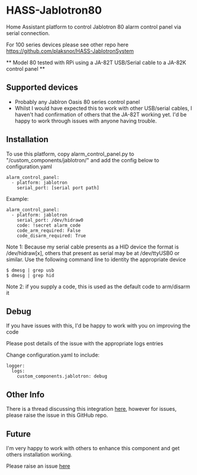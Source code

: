 # HASS-Jablotron80

Home Assistant platform to control Jablotron 80 alarm control panel via serial connection.

For 100 series devices please see other repo here https://github.com/plaksnor/HASS-JablotronSystem

** Model 80 tested with RPi using a JA-82T USB/Serial cable to a JA-82K control panel **

## Supported devices
- Probably any Jablron Oasis 80 series control panel
- Whilst I would have expected this to work with other USB/serial cables, I haven't had confirmation of others that the JA-82T working yet. I'd be happy to work through issues with anyone having trouble.

## Installation
To use this platform, copy alarm_control_panel.py to "<home assistant config dir>/custom_components/jablotron/" and add the config below to configuration.yaml

```
alarm_control_panel:
  - platform: jablotron
    serial_port: [serial port path]    
```

Example:
```
alarm_control_panel:
  - platform: jablotron
    serial_port: /dev/hidraw0     
    code: !secret alarm_code
    code_arm_required: False
    code_disarm_required: True
```

Note 1: Because my serial cable presents as a HID device the format is /dev/hidraw[x], others that present as serial may be at /dev/ttyUSB0 or similar. Use the following command line to identity the appropriate device

```
$ dmesg | grep usb
$ dmesg | grep hid
```


Note 2: if you supply a code, this is used as the default code to arm/disarm it

## Debug

If you have issues with this, I'd be happy to work with you on improving the code

Please post details of the issue with the appropriate logs entries

Change configuration.yaml to include:

```
logger:
  logs:
    custom_components.jablotron: debug
```

## Other Info

There is a thread discussing this integration [here](https://community.home-assistant.io/t/jablotron-ja-80-series-and-ja-100-series-alarm-integration/113315/3), however for issues, please raise the issue in this GitHub repo. 

## Future

I'm very happy to work with others to enhance this component and get others installation working.

Please raise an issue [here](https://github.com/mattsaxon/HASS-Jablotron80/issues)  
